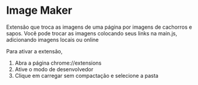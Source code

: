 # Image Maker

Extensão que troca as imagens de uma página por imagens de cachorros e sapos.
Você pode trocar as imagens colocando seus links na main.js, adicionando imagens locais ou online

Para ativar a extensão, 
1. Abra a página chrome://extensions
2. Ative o modo de desenvolvedor
3. Clique em carregar sem compactação e selecione a pasta